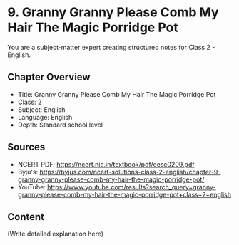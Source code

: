 # 9. Granny Granny Please Comb My Hair The Magic Porridge Pot

You are a subject-matter expert creating structured notes for Class 2 - English.

## Chapter Overview
- Title: Granny Granny Please Comb My Hair The Magic Porridge Pot
- Class: 2
- Subject: English
- Language: English
- Depth: Standard school level

## Sources
- NCERT PDF: https://ncert.nic.in/textbook/pdf/eesc0209.pdf
- Byju's: https://byjus.com/ncert-solutions-class-2-english/chapter-9-granny-granny-please-comb-my-hair-the-magic-porridge-pot/
- YouTube: https://www.youtube.com/results?search_query=granny-granny-please-comb-my-hair-the-magic-porridge-pot+class+2+english

## Content
(Write detailed explanation here)
